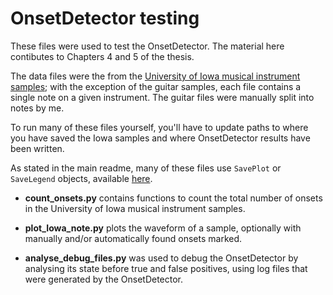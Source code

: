 # OnsetDetector testing

These files were used to test the OnsetDetector.
The material here contibutes to Chapters 4 and 5 of the thesis.

The data files were the from the 
[University of Iowa musical instrument samples](http://theremin.music.uiowa.edu/MIS.html);
with the exception of the guitar samples, each file contains a single note
on a given instrument. The guitar files were manually split into notes by me.

To run many of these files yourself, you'll have to update paths to where you have
saved the Iowa samples and where OnsetDetector results have been written.

As stated in the main readme, many of these files use `SavePlot` or `SaveLegend` objects,
available [here](https://github.com/keziah55/save_plot).

- **count_onsets.py** contains functions to count the total number of onsets in the 
University of Iowa musical instrument samples.

- **plot_Iowa_note.py** plots the waveform of a sample, optionally with manually
and/or automatically found onsets marked. 

- **analyse_debug_files.py** was used to debug the OnsetDetector by analysing its state
before true and false positives, using log files that were generated by the OnsetDetector.




